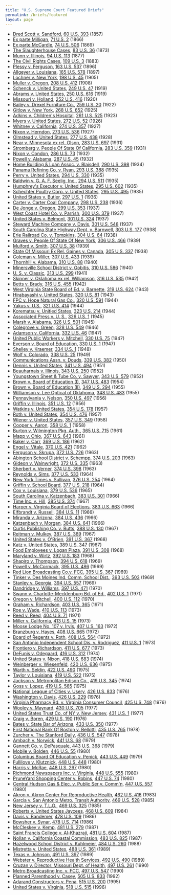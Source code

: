```yaml
---
title: "U.S. Supreme Court Featured Briefs"
permalink: /briefs/featured
layout: page
---
```


- [Dred Scott v. Sandford](/briefs/featured/dred-scott-v-sandford), [60 U.S. 393](/cases/all/1856-12#1856-061) (1857)
- [Ex parte Milligan](/briefs/featured/ex-parte-milligan), [71 U.S. 2](/cases/all/1865-12#1865-075) (1866)
- [Ex parte McCardle](/briefs/featured/ex-parte-mccardle), [74 U.S. 506](/cases/all/1868-12#1868-072) (1869)
- [The Slaughterhouse Cases](/briefs/featured/the-slaughterhouse-cases), [83 U.S. 36](/cases/all/1872-12#1872-150) (1873)
- [Munn v. Illinois](/briefs/featured/munn-v-illinois), [94 U.S. 113](/cases/all/1876-10#1876-120) (1877)
- [The Civil Rights Cases](/briefs/featured/the-civil-rights-cases), [109 U.S. 3](/cases/all/1883-10#1883-004) (1883)
- [Plessy v. Ferguson](/briefs/featured/plessy-v-ferguson), [163 U.S. 537](/cases/all/1895-10#1895-271) (1896)
- [Allgeyer v. Louisiana](/briefs/featured/allgeyer-v-louisiana), [165 U.S. 578](/cases/all/1896-10#1896-117) (1897)
- [Lochner v. New York](/briefs/featured/lochner-v-new-york), [198 U.S. 45](/cases/all/1904-10#1904-096) (1905)
- [Muller v. Oregon](/briefs/featured/muller-v-oregon), [208 U.S. 412](/cases/all/1907-10#1907-083) (1908)
- [Schenck v. United States](/briefs/featured/schenck-v-united-states), [249 U.S. 47](/cases/all/1918-10#1918-168) (1919)
- [Abrams v. United States](/briefs/featured/abrams-v-united-states), [250 U.S. 616](/cases/all/1919-10#1919-014) (1919)
- [Missouri v. Holland](/briefs/featured/missouri-v-holland), [252 U.S. 416](/cases/all/1919-10#1919-093) (1920)
- [Bailey v. Drexel Furniture Co.](/briefs/featured/bailey-v-drexel-furniture-co), [259 U.S. 20](/cases/all/1921-10#1921-137) (1922)
- [Gitlow v. New York](/briefs/featured/gitlow-v-new-york), [268 U.S. 652](/cases/all/1924-10#1924-169) (1925)
- [Adkins v. Children's Hospital](/briefs/featured/adkins-v-childrens-hospital), [261 U.S. 525](/cases/all/1922-10#1922-151) (1923)
- [Myers v. United States](/briefs/featured/myers-v-united-states), [272 U.S. 52](/cases/all/1926-10#1926-029) (1926)
- [Whitney v. California](/briefs/featured/whitney-v-california), [274 U.S. 357](/cases/all/1926-10#1926-050) (1927)
- [Nixon v. Herndon](/briefs/featured/nixon-v-herndon), [273 U.S. 536](/cases/all/1926-10#1926-165) (1927)
- [Olmstead v. United States](/briefs/featured/olmstead-v-united-states), [277 U.S. 438](/cases/all/1927-10#1927-123) (1928)
- [Near v. Minnesota ex rel. Olson](/briefs/featured/near-v-minnesota-ex-rel-olson), [283 U.S. 697](/cases/all/1930-10#1930-084) (1931)
- [Stromberg v. People Of State Of California](/briefs/featured/stromberg-v-people-of-state-of-california), [283 U.S. 359](/cases/all/1930-10#1930-059) (1931)
- [Nixon v. Condon](/briefs/featured/nixon-v-condon), [286 U.S. 73](/cases/all/1931-10#1931-060) (1932)
- [Powell v. Alabama](/briefs/featured/powell-v-alabama), [287 U.S. 45](/cases/all/1932-10#1932-026) (1932)
- [Home Building & Loan Assoc. v. Blaisdell](/briefs/featured/home-building--loan-assoc-v-blaisdell), [290 U.S. 398](/cases/all/1933-10#1933-141) (1934)
- [Panama Refining Co. v. Ryan](/briefs/featured/panama-refining-co-v-ryan), [293 U.S. 388](/cases/all/1934-10#1934-073) (1935)
- [Perry v. United States](/briefs/featured/perry-v-united-states), [294 U.S. 330](/cases/all/1934-10#1934-080) (1935)
- [Baldwin v. G. A. F. Seelig, Inc.](/briefs/featured/baldwin-v-g-a-f-seelig-inc), [294 U.S. 511](/cases/all/1934-10#1934-160) (1935)
- [Humphrey's Executor v. United States](/briefs/featured/humphreys-executor-v-united-states), [295 U.S. 602](/cases/all/1934-10#1934-053) (1935)
- [Schechter Poultry Corp. v. United States](/briefs/featured/schechter-poultry-corp-v-united-states), [295 U.S. 495](/cases/all/1934-10#1934-052) (1935)
- [United States v. Butler](/briefs/featured/united-states-v-butler), [297 U.S. 1](/cases/all/1935-10#1935-132) (1936)
- [Carter v. Carter Coal Company](/briefs/featured/carter-v-carter-coal-company), [298 U.S. 238](/cases/all/1935-10#1935-136) (1936)
- [De Jonge v. Oregon](/briefs/featured/de-jonge-v-oregon), [299 U.S. 353](/cases/all/1936-10#1936-060) (1937)
- [West Coast Hotel Co. v. Parrish](/briefs/featured/west-coast-hotel-co-v-parrish), [300 U.S. 379](/cases/all/1936-10#1936-050) (1937)
- [United States v. Belmont](/briefs/featured/united-states-v-belmont), [301 U.S. 324](/cases/all/1936-10#1936-118) (1937)
- [Steward Machine Company v. Davis](/briefs/featured/steward-machine-company-v-davis), [301 U.S. 548](/cases/all/1936-10#1936-102) (1937)
- [South Carolina State Highway Dept. v. Barnwell](/briefs/featured/south-carolina-state-highway-dept-v-barnwell), [303 U.S. 177](/cases/all/1937-10#1937-126) (1938)
- [Erie Railroad Co. v. Tompkins](/briefs/featured/erie-railroad-co-v-tompkins), [304 U.S. 64](/cases/all/1937-10#1937-170) (1938)
- [Graves v. People Of State Of New York](/briefs/featured/graves-v-people-of-state-of-new-york), [306 U.S. 466](/cases/all/1938-10#1938-136) (1939)
- [Mulford v. Smith](/briefs/featured/mulford-v-smith), [307 U.S. 38](/cases/all/1938-10#1938-050) (1939)
- [State Of Missouri Ex Rel. Gaines v. Canada](/briefs/featured/state-of-missouri-ex-rel-gaines-v-canada), [305 U.S. 337](/cases/all/1938-10#1938-018) (1938)
- [Coleman v. Miller](/briefs/featured/coleman-v-miller), [307 U.S. 433](/cases/all/1938-10#1938-044) (1939)
- [Thornhill v. Alabama](/briefs/featured/thornhill-v-alabama), [310 U.S. 88](/cases/all/1939-10#1939-082) (1940)
- [Minersville School District v. Gobitis](/briefs/featured/minersville-school-district-v-gobitis), [310 U.S. 586](/cases/all/1939-10#1939-078) (1940)
- [U. S. v. Classic](/briefs/featured/u-s-v-classic), [313 U.S. 299](/cases/all/1940-10#1940-144) (1941)
- [Skinner v. Oklahoma ex rel. Williamson](/briefs/featured/skinner-v-oklahoma-ex-rel-williamson), [316 U.S. 535](/cases/all/1941-10#1941-119) (1942)
- [Betts v. Brady](/briefs/featured/betts-v-brady), [316 U.S. 455](/cases/all/1941-10#1941-115) (1942)
- [West Virginia State Board of Ed. v. Barnette](/briefs/featured/west-virginia-state-board-of-ed-v-barnette), [319 U.S. 624](/cases/all/1942-10#1942-131) (1943)
- [Hirabayashi v. United States](/briefs/featured/hirabayashi-v-united-states), [320 U.S. 81](/cases/all/1942-10#1942-044) (1943)
- [FPC v. Hope Natural Gas Co.](/briefs/featured/fpc-v-hope-natural-gas-co), [320 U.S. 591](/cases/all/1943-10#1943-044) (1944)
- [Yakus v. U.S.](/briefs/featured/yakus-v-us), [321 U.S. 414](/cases/all/1943-10#1943-087) (1944)
- [Korematsu v. Unitied States](/briefs/featured/korematsu-v-united-states), [323 U.S. 214](/cases/all/1944-10#1944-018) (1944)
- [Associated Press v. U. S.](/briefs/featured/associated-press-v-u-s), [326 U.S. 1](/cases/all/1944-10#1944-099) (1945)
- [Marsh v. Alabama](/briefs/featured/marsh-v-alabama), [326 U.S. 501](/cases/all/1945-10#1945-118) (1945)
- [Colegrove v. Green](/briefs/featured/colegrove-v-green), [328 U.S. 549](/cases/all/1945-10#1945-024) (1946)
- [Adamson v. California](/briefs/featured/adamson-v-california), [332 U.S. 46](/cases/all/1946-10#1946-126) (1947)
- [United Public Workers v. Mitchell](/briefs/featured/united-public-workers-v-mitchell), [330 U.S. 75](/cases/all/1946-10#1946-050) (1947)
- [Everson v. Board of Education](/briefs/featured/everson-v-board-of-education), [330 U.S. 1](/cases/all/1946-10#1946-049) (1947)
- [Shelley v. Kraemer](/briefs/featured/shelley-v-kraemer), [334 U.S. 1](/cases/all/1947-10#1947-072) (1948)
- [Wolf v. Colorado](/briefs/featured/wolf-v-colorado), [338 U.S. 25](/cases/all/1948-10#1948-114) (1949)
- [Communications Assn. v. Douds](/briefs/featured/communications-assn-v-douds), [339 U.S. 382](/cases/all/1949-10#1949-070) (1950)
- [Dennis v. United States](/briefs/featured/dennis-v-united-states), [341 U.S. 494](/cases/all/1950-10#1950-089) (1951)
- [Beauharnais v. Illinois](/briefs/featured/beauharnais-v-illinois), [343 U.S. 250](/cases/all/1951-10#1951-071) (1952)
- [Youngstown Sheet & Tube Co. v. Sawyer](/briefs/featured/youngstown-sheet--tube-co-v-sawyer), [343 U.S. 579](/cases/all/1951-10#1951-088) (1952)
- [Brown v. Board of Education (I)](/briefs/featured/brown-v-board-of-education-i), [347 U.S. 483](/cases/all/1953-10#1953-069) (1954)
- [Brown v. Board of Education (II)](/briefs/featured/brown-v-board-of-education-ii), [349 U.S. 294](/cases/all/1954-10#1954-085) (1955)
- [Williamson v. Lee Optical of Oklahoma](/briefs/featured/williamson-v-lee-optical-of-oklahoma), [348 U.S. 483](/cases/all/1954-10#1954-046) (1955)
- [Pennsylvania v. Nelson](/briefs/featured/pennsylvania-v-nelson), [350 U.S. 497](/cases/all/1955-10#1955-049) (1956)
- [Griffin v. Illinois](/briefs/featured/griffin-v-illinois), [351 U.S. 12](/cases/all/1955-10#1955-066) (1956)
- [Watkins v. United States](/briefs/featured/watkins-v-united-states), [354 U.S. 178](/cases/all/1956-10#1956-108) (1957)
- [Roth v. United States](/briefs/featured/roth-v-united-states), [354 U.S. 476](/cases/all/1956-10#1956-129) (1957)
- [Wiener v. United States](/briefs/featured/wiener-v-united-states), [357 U.S. 349](/cases/all/1957-10#1957-136) (1958)
- [Cooper v. Aaron](/briefs/featured/cooper-v-aaron), [358 U.S. 1](/cases/all/1958-08#1958-002) (1958)
- [Burton v. Wilmington Pkg. Auth.](/briefs/featured/burton-v-wilmington-pkg-auth), [365 U.S. 715](/cases/all/1960-10#1960-072) (1961)
- [Mapp v. Ohio](/briefs/featured/mapp-v-ohio), [367 U.S. 643](/cases/all/1960-10#1960-133) (1961)
- [Baker v. Carr](/briefs/featured/baker-v-carr), [369 U.S. 186](/cases/all/1961-10#1961-051) (1962)
- [Engel v. Vitale](/briefs/featured/engel-v-vitale), [370 U.S. 421](/cases/all/1961-10#1961-105) (1962)
- [Ferguson v. Skrupa](/briefs/featured/ferguson-v-skrupa), [372 U.S. 726](/cases/all/1962-10#1962-080) (1963)
- [Abington School District v. Schempp](/briefs/featured/abington-school-district-v-schempp), [374 U.S. 203](/cases/all/1962-10#1962-148) (1963)
- [Gideon v. Wainwright](/briefs/featured/gideon-v-wainwright), [372 U.S. 335](/cases/all/1962-10#1962-058) (1963)
- [Sherbert v. Verner](/briefs/featured/sherbert-v-verner), [374 U.S. 398](/cases/all/1962-10#1962-150) (1963)
- [Reynolds v. Sims](/briefs/featured/reynolds-v-sims), [377 U.S. 533](/cases/all/1963-10#1963-140) (1964)
- [New York Times v. Sullivan](/briefs/featured/new-york-times-v-sullivan), [376 U.S. 254](/cases/all/1963-10#1963-067) (1964)
- [Griffin v. School Board](/briefs/featured/griffin-v-school-board), [377 U.S. 218](/cases/all/1963-10#1963-117) (1964)
- [Cox v. Louisiana](/briefs/featured/cox-v-louisiana), [379 U.S. 536](/cases/all/1964-10#1964-034) (1965)
- [South Carolina v. Katzenbach](/briefs/featured/south-carolina-v-katzenbach), [383 U.S. 301](/cases/all/1965-10#1965-064) (1966)
- [Time Inc. v. Hill](/briefs/featured/time-inc-v-hill), [385 U.S. 374](/cases/all/1966-10#1966-031) (1967)
- [Harper v. Virginia Board of Elections](/briefs/featured/harper-v-virginia-board-of-elections), [383 U.S. 663](/cases/all/1965-10#1965-079) (1966)
- [Elfbrandt v. Russell](/briefs/featured/elfbrandt-v-russell), [384 U.S. 11](/cases/all/1965-10#1965-088) (1966)
- [Miranda v. Arizona](/briefs/featured/miranda-v-arizona), [384 U.S. 436](/cases/all/1965-10#1965-122) (1966)
- [Katzenbach v. Morgan](/briefs/featured/katzenbach-v-morgan), [384 U.S. 641](/cases/all/1965-10#1965-126) (1966)
- [Curtis Publishing Co. v. Butts](/briefs/featured/curtis-publishing-co-v-butts), [388 U.S. 130](/cases/all/1966-10#1966-123) (1967)
- [Reitman v. Mulkey](/briefs/featured/reitman-v-mulkey), [387 U.S. 369](/cases/all/1966-10#1966-111) (1967)
- [United States v. O'Brien](/briefs/featured/united-states-v-obrien), [391 U.S. 367](/cases/all/1967-10#1967-135) (1968)
- [Katz v. United States](/briefs/featured/katz-v-united-states), [389 U.S. 347](/cases/all/1967-10#1967-043) (1967)
- [Food Employees v. Logan Plaza](/briefs/featured/food-employees-v-logan-plaza), [391 U.S. 308](/cases/all/1967-10#1967-129) (1968)
- [Maryland v. Wirtz](/briefs/featured/maryland-v-wirtz), [392 U.S. 183](/cases/all/1967-10#1967-162) (1968)
- [Shapiro v. Thompson](/briefs/featured/shapiro-v-thompson), [394 U.S. 618](/cases/all/1968-10#1968-081) (1969)
- [Powell v. McCormack](/briefs/featured/powell-v-mccormack), [395 U.S. 486](/cases/all/1968-10#1968-127) (1969)
- [Red Lion Broadcasting Co.v. FCC](/briefs/featured/red-lion-broadcasting-cov-fcc), [395 U.S. 367](/cases/all/1968-10#1968-121) (1969)
- [Tinker v. Des Moines Ind. Comm. School Dist.](/briefs/featured/tinker-v-des-moines-ind-comm-school-dist), [393 U.S. 503](/cases/all/1968-10#1968-043) (1969)
- [Stanley v. Georgia](/briefs/featured/stanley-v-georgia), [394 U.S. 557](/cases/all/1968-10#1968-078) (1969)
- [Dandridge v. Williams](/briefs/featured/dandridge-v-williams), [397 U.S. 471](/cases/all/1969-10#1969-073) (1970)
- [Swann v. Charlotte-Mecklenburg Bd. of Ed.](/briefs/featured/swann-v-charlotte-mecklenburg-bd-of-ed), [402 U.S. 1](/cases/all/1970-10#1970-082) (1971)
- [Oregon v. Mitchell](/briefs/featured/oregon-v-mitchell), [400 U.S. 112](/cases/all/1970-10#1970-014) (1970)
- [Graham v. Richardson](/briefs/featured/graham-v-richardson), [403 U.S. 365](/cases/all/1970-10#1970-134) (1971)
- [Roe v. Wade](/briefs/featured/roe-v-wade), [410 U.S. 113](/cases/all/1972-10#1972-048) (1973)
- [Reed v. Reed](/briefs/featured/reed-v-reed), [404 U.S. 71](/cases/all/1971-10#1971-014) (1971)
- [Miller v. California](/briefs/featured/miller-v-california), [413 U.S. 15](/cases/all/1972-10#1972-158) (1973)
- [Moose Lodge No. 107 v. Irvis](/briefs/featured/moose-lodge-no-107-v-irvis), [407 U.S. 163](/cases/all/1971-10#1971-139) (1972)
- [Branzburg v. Hayes](/briefs/featured/branzburg-v-hayes), [408 U.S. 665](/cases/all/1971-10#1971-176) (1972)
- [Board of Regents v. Roth](/briefs/featured/board-of-regents-v-roth), [408 U.S. 564](/cases/all/1971-10#1971-173) (1972)
- [San Antonio Independent School Dis. v. Rodriguez](/briefs/featured/san-antonio-independent-school-dis-v-rodriguez), [411 U.S. 1](/cases/all/1972-10#1972-083) (1973)
- [Frontiero v. Richardson](/briefs/featured/frontiero-v-richardson), [411 U.S. 677](/cases/all/1972-10#1972-113) (1973)
- [DeFunis v. Odegaard](/briefs/featured/defunis-v-odegaard), [416 U.S. 312](/cases/all/1973-10#1973-092) (1974)
- [United States v. Nixon](/briefs/featured/united-states-v-nixon), [418 U.S. 683](/cases/all/1973-10#1973-172) (1974)
- [Weinberger v. Wiesenfeld](/briefs/featured/weinberger-v-wiesenfeld), [420 U.S. 636](/cases/all/1974-10#1974-070) (1975)
- [Warth v. Seldin](/briefs/featured/warth-v-seldin), [422 U.S. 490](/cases/all/1974-10#1974-140) (1975)
- [Taylor v. Louisiana](/briefs/featured/taylor-v-louisiana), [419 U.S. 522](/cases/all/1974-10#1974-025) (1975)
- [Jackson v. Metropolitan Edison Co.](/briefs/featured/jackson-v-metropolitan-edison-co), [419 U.S. 345](/cases/all/1974-10#1974-016) (1974)
- [Goss v. Lopez](/briefs/featured/goss-v-lopez), [419 U.S. 565](/cases/all/1974-10#1974-028) (1975)
- [National League of Cities v. Usery](/briefs/featured/national-league-of-cities-v-usery), [426 U.S. 833](/cases/all/1975-10#1975-143) (1976)
- [Washington v. Davis](/briefs/featured/washington-v-davis), [426 U.S. 229](/cases/all/1975-10#1975-113) (1976)
- [Virginia Pharmacy Bd. v. Virginia Consumer Council](/briefs/featured/virginia-pharmacy-bd-v-virginia-consumer-council), [425 U.S. 748](/cases/all/1975-10#1975-098) (1976)
- [Wooley v. Maynard](/briefs/featured/wooley-v-maynard), [430 U.S. 705](/cases/all/1976-10#1976-088) (1977)
- [United States Trust Co. of NY v. New Jersey](/briefs/featured/united-states-trust-co-of-ny-v-new-jersey), [431 U.S. 1](/cases/all/1976-10#1976-094) (1977)
- [Craig v. Boren](/briefs/featured/craig-v-boren), [429 U.S. 190](/cases/all/1976-10#1976-025) (1976)
- [Bates v. State Bar of Arizona](/briefs/featured/bates-v-state-bar-of-arizona), [433 U.S. 350](/cases/all/1976-10#1976-174) (1977)
- [First National Bank Of Boston v. Bellotti](/briefs/featured/first-national-bank-of-boston-v-bellotti), [435 U.S. 765](/cases/all/1977-10#1977-073) (1978)
- [Zurcher v. The Stanford Daily](/briefs/featured/zurcher-v-the-stanford-daily), [436 U.S. 547](/cases/all/1977-10#1977-098) (1978)
- [Ambach v. Norwick](/briefs/featured/ambach-v-norwick), [441 U.S. 68](/cases/all/1978-10#1978-072) (1979)
- [Gannett Co. v. DePasquale](/briefs/featured/gannett-co-v-depasquale), [443 U.S. 368](/cases/all/1978-10#1978-152) (1979)
- [Mobile v. Bolden](/briefs/featured/mobile-v-bolden), [446 U.S. 55](/cases/all/1979-10#1979-073) (1980)
- [Columbus Board Of Education v. Penick](/briefs/featured/columbus-board-of-education-v-penick), [443 U.S. 449](/cases/all/1978-10#1978-153) (1979)
- [Fullilove v. Klutznick](/briefs/featured/fullilove-v-klutznick), [448 U.S. 448](/cases/all/1979-10#1979-153) (1980)
- [Harris v. McRae](/briefs/featured/harris-v-mcrae), [448 U.S. 297](/cases/all/1979-10#1979-148) (1980)
- [Richmond Newspapers Inc. v. Virginia](/briefs/featured/richmond-newspapers-inc-v-virginia), [448 U.S. 555](/cases/all/1979-10#1979-154) (1980)
- [PruneYard Shopping Center v. Robins](/briefs/featured/pruneyard-shopping-center-v-robins), [447 U.S. 74](/cases/all/1979-10#1979-107) (1980)
- [Central Hudson Gas & Elec. v. Public Ser v. Comm'n](/briefs/featured/central-hudson-gas--elec-v-public-ser-v-commn), [447 U.S. 557](/cases/all/1979-10#1979-127) (1980)
- [Akron v. Akron Center For Reproductive Health](/briefs/featured/akron-v-akron-center-for-reproductive-health), [462 U.S. 416](/cases/all/1982-10#1982-112) (1983)
- [Garcia v. San Antonio Metro. Transit Authority](/briefs/featured/garcia-v-san-antonio-metro-transit-authority), [469 U.S. 528](/cases/all/1984-10#1984-029) (1985)
- [New Jersey v. T.L.O.](/briefs/featured/new-jersey-v-tlo), [469 U.S. 325](/cases/all/1984-10#1984-022) (1985)
- [Roberts v. United States Jaycees](/briefs/featured/roberts-v-united-states-jaycees), [468 U.S. 609](/cases/all/1983-10#1983-162) (1984)
- [Davis v. Bandemer](/briefs/featured/davis-v-bandemer), [478 U.S. 109](/cases/all/1985-10#1985-143) (1986)
- [Bowsher v. Synar](/briefs/featured/bowsher-v-synar), [478 U.S. 714](/cases/all/1985-10#1985-162) (1986)
- [McCleskey v. Kemp](/briefs/featured/mccleskey-v-kemp), [481 U.S. 279](/cases/all/1986-10#1986-080) (1987)
- [Saint Francis College v. Al-Khazraji](/briefs/featured/saint-francis-college-v-al-khazraji), [481 U.S. 604](/cases/all/1986-10#1986-093) (1987)
- [Nollan v. California Coastal Commission](/briefs/featured/nollan-v-california-coastal-commission), [483 U.S. 825](/cases/all/1986-10#1986-163) (1987)
- [Hazelwood School District v. Kuhlmeier](/briefs/featured/hazelwood-school-district-v-kuhlmeier), [484 U.S. 260](/cases/all/1987-10#1987-019) (1988)
- [Mistretta v. United States](/briefs/featured/mistretta-v-united-states), [488 U.S. 361](/cases/all/1988-10#1988-023) (1989)
- [Texas v. Johnson](/briefs/featured/texas-v-johnson), [491 U.S. 397](/cases/all/1988-10#1988-124) (1989)
- [Webster v. Reproductive Health Services](/briefs/featured/webster-v-reproductive-health-services), [492 U.S. 490](/cases/all/1988-10#1988-150) (1989)
- [Cruzan v. Director, Missouri Dept. of Health](/briefs/featured/cruzan-v-director-missouri-dept-of-health), [497 U.S. 261](/cases/all/1989-10#1989-126) (1990)
- [Metro Broadcasting Inc. v. FCC](/briefs/featured/metro-broadcasting-inc-v-fcc), [497 U.S. 547](/cases/all/1989-10#1989-136) (1990)
- [Planned Parenthood v. Casey](/briefs/featured/planned-parenthood-v-casey), [505 U.S. 833](/cases/all/1991-10#1991-117) (1992)
- [Adarand Constructors v. Pena](/briefs/featured/adarand-constructors-v-pena), [515 U.S. 200](/cases/all/1994-10#1994-069) (1995)
- [United States v. Virginia](/briefs/featured/united-states-v-virginia), [518 U.S. 515](/cases/all/1995-10#1995-085) (1996)
